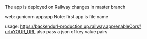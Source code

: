 The app is deployed on Railway
changes in master branch

web: gunicorn app:app 
Note: first app is file name


usage: 
https://backendurl-production.up.railway.app/enableCors?url=YOUR_URL
also pass a json of key value pairs
